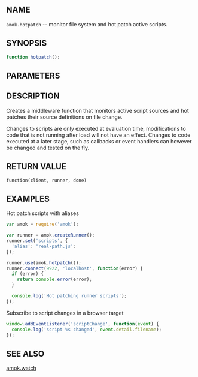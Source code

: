 ## NAME

`amok.hotpatch` -- monitor file system and hot patch active scripts.

## SYNOPSIS

```js
function hotpatch();
```

## PARAMETERS

## DESCRIPTION

Creates a middleware function that monitors active script sources and hot
patches their source definitions on file change.

Changes to scripts are only executed at evaluation time, modifications to code
that is not running after load will not have an effect. Changes to code executed
at a later stage, such as callbacks or event handlers can however be changed and
tested on the fly.

## RETURN VALUE

`function(client, runner, done)`

## EXAMPLES

Hot patch scripts with aliases

```js
var amok = require('amok');

var runner = amok.createRunner();
runner.set('scripts', {
  'alias': 'real-path.js':
});

runner.use(amok.hotpatch());
runner.connect(9922, 'localhost', function(error) {
  if (error) {
    return console.error(error);
  }

  console.log('Hot patching runner scripts');
});
```

Subscribe to script changes in a browser target

```js
window.addEventListener('scriptChange', function(event) {
  console.log('script %s changed', event.detail.filename);
});
```

## SEE ALSO

[amok.watch](amok.watch.3.md)
